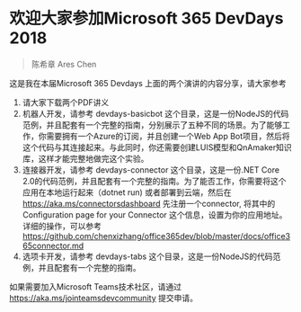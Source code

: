 # 欢迎大家参加Microsoft 365 DevDays 2018
> 陈希章 Ares Chen

这是我在本届Microsoft 365 Devdays 上面的两个演讲的内容分享，请大家参考 

1. 请大家下载两个PDF讲义
1. 机器人开发，请参考 devdays-basicbot 这个目录，这是一份NodeJS的代码范例，并且配套有一个完整的指南，分别展示了五种不同的场景。为了能够工作，你需要拥有一个Azure的订阅，并且创建一个Web App Bot项目，然后将这个代码与其连接起来。与此同时，你还需要创建LUIS模型和QnAmaker知识库，这样才能完整地做完这个实验。
1. 连接器开发，请参考 devdays-connector 这个目录，这是一份.NET Core 2.0的代码范例，并且配套有一个完整的指南。为了能否工作，你需要将这个应用在本地运行起来（dotnet run) 或者部署到云端，然后在 https://aka.ms/connectorsdashboard 先注册一个connector, 将其中的Configuration page for your Connector 这个信息，设置为你的应用地址。详细的操作，可以参考 <https://github.com/chenxizhang/office365dev/blob/master/docs/office365connector.md>
1. 选项卡开发，请参考 devdays-tabs 这个目录，这是一份NodeJS的代码范例，并且配套有一个完整的指南。

如果需要加入Microsoft Teams技术社区，请通过 <https://aka.ms/jointeamsdevcommunity> 提交申请。
